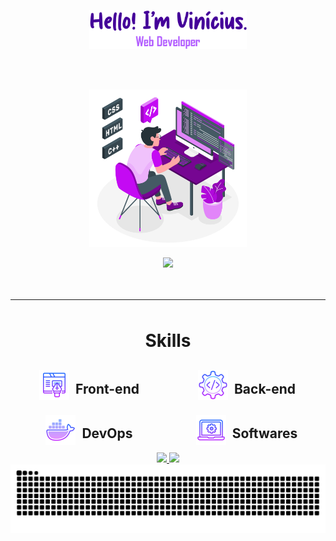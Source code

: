 <p align="center"><a href="https://anuraghazra.github.io"><img width="50%" alt="Hello! I'm Vinícius. Web Developer." src="./assets/images/title.png" /></a></p>
<br><br>
<p align="center"><img width="50%" alt="Hello! I'm Vinícius. Web Developer." src="./assets/svg/programmer3.svg" /></p>

<div align="center" style="margin-top:5px;"><img src="https://visitcount.itsvg.in/api?id=ViniciusCanedo&icon=2&color=11"></img></div>

<hr style="margin-block: 48px">

<h1 align="center">Skills</h1>

<div style="display: grid; grid-template-columns: 1fr 1fr;">
    <div style="display:flex; align-items: center; gap: 10px; justify-content:center;">
      <img src="./assets/images/web-design.png" width="48px"></img>
      <h2>Front-end</h2>
    </div>
    <div style="display:flex; align-items: center; gap: 10px;justify-content:center;">
      <img src="./assets/images/back-end.png" width="48px"></img>
      <h2>Back-end</h2>
    </div>
</div>
<div style="display: grid; grid-template-columns: 1fr 1fr;">
    <div style="display:flex; align-items: center; gap: 10px;justify-content:center;">
      <img src="./assets/images/docker.png" width="48px"></img>
      <h2>DevOps</h2>
    </div>
    <div style="display:flex; align-items: center; gap: 10px;justify-content:center;">
      <img src="./assets/images/software.png" width="48px"></img>
      <h2>Softwares</h2>
    </div>
</div>


<div style="display: flex; justify-content:center;">
  <a href="https://github.com/ViniciusCanedo">
  <img height="150em" src="https://github-readme-stats.vercel.app/api?username=ViniciusCanedo&theme=midnight-purple&hide_border=true&include_all_commits=false&count_private=false"/>
  <img height="150em" src="https://github-readme-stats.vercel.app/api/top-langs/?username=ViniciusCanedo&theme=midnight-purple&hide_border=true&include_all_commits=false&count_private=false&layout=compact"/>
</div>


<!-- Proudly created with GPRM ( https://gprm.itsvg.in ) -->

<picture>
  <source media="(prefers-color-scheme: dark)" srcset="https://raw.githubusercontent.com/ViniciusCanedo/ViniciusCanedo/output/github-contribution-grid-snake-dark.svg">
  <source media="(prefers-color-scheme: light)" srcset="https://raw.githubusercontent.com/ViniciusCanedo/ViniciusCanedo/output/github-contribution-grid-snake.svg">
  <img alt="github contribution grid snake animation" src="https://raw.githubusercontent.com/ViniciusCanedo/ViniciusCanedo/output/github-contribution-grid-snake.svg">
</picture>
